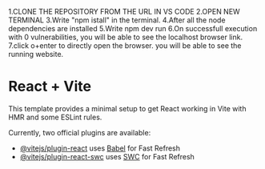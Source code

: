 1.CLONE THE REPOSITORY FROM THE URL IN VS CODE
2.OPEN NEW TERMINAL
3.Write "npm istall" in the terminal.
4.After all the node dependencies are installed 
5.Write npm dev run
6.On successfull execution with 0 vulnerabilities, you will be able to see the localhost browser link.
7.click o+enter to directly open the browser.
you will be able to see the running website.
# React + Vite

This template provides a minimal setup to get React working in Vite with HMR and some ESLint rules.

Currently, two official plugins are available:

- [@vitejs/plugin-react](https://github.com/vitejs/vite-plugin-react/blob/main/packages/plugin-react/README.md) uses [Babel](https://babeljs.io/) for Fast Refresh
- [@vitejs/plugin-react-swc](https://github.com/vitejs/vite-plugin-react-swc) uses [SWC](https://swc.rs/) for Fast Refresh
